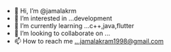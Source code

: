 - 👋 Hi, I’m @jamalakrm
- 👀 I’m interested in ...development 
- 🌱 I’m currently learning ...c++,java,flutter 
- 💞️ I’m looking to collaborate on ...
- 📫 How to reach me ...jamalakram1998@gmail.com 

<!---
jamalakrm/jamalakrm is a ✨ special ✨ repository because its `README.md` (this file) appears on your GitHub profile.
You can click the Preview link to take a look at your changes.
--->
